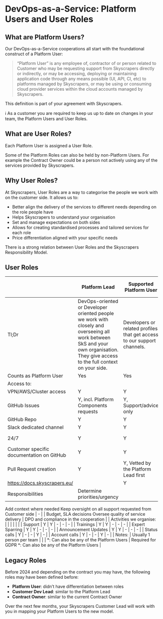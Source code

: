 # DevOps-as-a-Service: Platform Users and User Roles

## What are Platform Users?

Our DevOps-as-a-Service cooperations all start with the foundational construct of a Platform User:

> “Platform User” is any employee of, contractor of or person related to Customer who may be requesting support from Skyscrapers directly or indirectly, or may be accessing, deploying or maintaining application code through any means possible (UI, API, CI, etc) to platforms managed by Skyscrapers, or may be using or consuming cloud provider services within the cloud accounts managed by Skyscrapers.
> 

This definition is part of your agreement with Skyscrapers.

<aside>
ℹ️ As a customer you are required to keep us up to date on changes in your team, the Platform Users and User Roles.

</aside>

## What are User Roles?

Each Platform User is assigned a User Role. 

Some of the Platform Roles can also be held by non-Platform Users. For example the Contract Owner could be a person not actively using any of the services provided by Skyscrapers.

## Why User Roles?

At Skyscrapers, User Roles are a way to categorise the people we work with on the customer side. It allows us to:

- Better align the delivery of the services to different needs depending on the role people have
- Helps Skyscrapers to understand your organisation
- Set and manage expectations on both sides
- Allows for creating standardised processes and tailored services for each role
- Price differentiation aligned with your specific needs

There is a strong relation between User Roles and the Skyscrapers Responsibility Model.

## User Roles

|  | Platform Lead | Supported Platform User | General Platform User | Contract Owner (*) | Compliance Lead (*) |
| --- | --- | --- | --- | --- | --- |
| Tl;Dr | DevOps-oriented or Developer oriented people we work with closely and overseeing all work between SkS and your own organisation. They give access to the full context on your side. | Developers or related profiles that get access to our support channels. | Developers or related profiles that indirectly work with SkS or on environments managed by SkS, without direct support. | Person that has contractual decision powers and oversight. Can be anybody. | First contact for security/compliance events and questions in both directions |
| Counts as Platform User | Yes | Yes | Yes | No | No |
| Access to: |  |  |  |  |  |
| VPN/AWS/Cluster access | Y | Y | Y | - | - |
| GitHub Issues  | Y, incl. Platform Components requests | Y, Support/advice only | - | Y | - |
| GitHub Repo  | Y | Y | - | Y | - |
| Slack dedicated channel | Y | Y | - | - | - |
| 24/7  | Y | Y | - | - | Y, for security and data incidents |
| Customer specific documentation on GitHub  | Y | Y | - | Y | - |
| Pull Request creation  | Y | Y, Vetted by the Platform Lead first | - | - | - |
| https://docs.skyscrapers.eu/ |  | Y | Y | Y | - |
| Responsibilities | Determine priorities/urgency
Add context where needed
Keep oversight on all support requested from Customer side | - |  | Budget, SLA decisions
Oversee quality of service delivery | DPO and compliance in the cooperation |
| Activities we organise: |  |  |  |  |  |
| Support | Y | Y | - | - | - |
| Trainings | Y | Y | - | - | - |
| Expert Sparring | Y | Y | - | - | - |
| Announcement Updates | Y | Y | - | - | - |
| Status calls | Y | - | - | Y | - |
| Account calls | Y | - | - | Y | - |
| Notes: | Usually 1 person per team |  |  | *: Can also be any of the Platform Users | Required for GDPR
*: Can also be any of the Platform Users |

## Legacy Roles

Before 2024 and depending on the contract you may have, the following roles may have been defined before:

- **Platform User**: didn’t have differentiation between roles
- **Customer Dev Lead**: similar to the Platform Lead
- **Contract Owner**: similar to the current Contract Owner

Over the next few months, your Skyscrapers Customer Lead will work with you in mapping your Platform Users to the new model.
